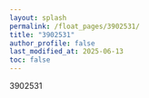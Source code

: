```yaml
---
layout: splash
permalink: /float_pages/3902531/
title: "3902531"
author_profile: false
last_modified_at: 2025-06-13
toc: false
---
```

 
3902531
